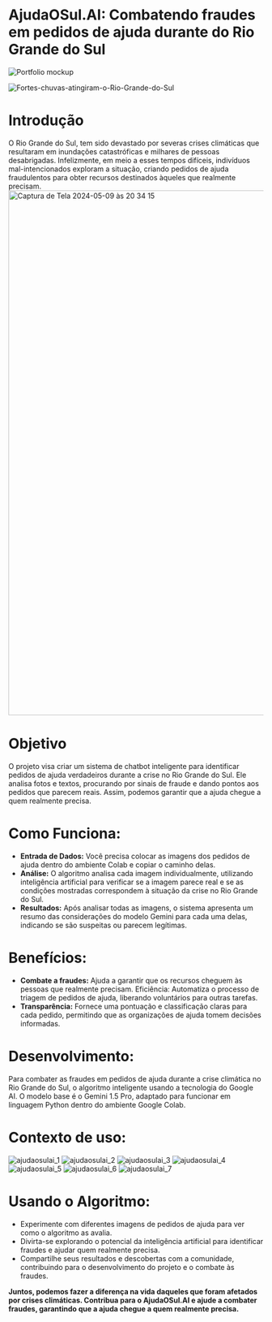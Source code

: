 # AjudaOSul.AI: Combatendo fraudes em pedidos de ajuda durante do Rio Grande do Sul
![Portfolio mockup](https://github.com/bruninho-design/AjudaOSul.AI-ImersaoAlura/assets/169390737/da1dc3e0-a1f1-4736-91bf-d95b72c0094d)

![Fortes-chuvas-atingiram-o-Rio-Grande-do-Sul](https://github.com/bruninho-design/AjudaOSul.AI-ImersaoAlura/assets/169390737/83e5eb3c-b1a5-431d-a751-4f8b3e98c8ab)


# Introdução
O Rio Grande do Sul, tem sido devastado por severas crises climáticas que resultaram em inundações catastróficas e milhares de pessoas desabrigadas. Infelizmente, em meio a esses tempos difíceis, indivíduos mal-intencionados exploram a situação, criando pedidos de ajuda fraudulentos para obter recursos destinados àqueles que realmente precisam.
<img width="1034" alt="Captura de Tela 2024-05-09 às 20 34 15" src="https://github.com/bruninho-design/AjudaOSul.AI-ImersaoAlura/assets/169390737/a4574b9c-98aa-4f1e-b7b9-714c8a08b5b6">


# Objetivo
O projeto visa criar um sistema de chatbot inteligente para identificar pedidos de ajuda verdadeiros durante a crise no Rio Grande do Sul. Ele analisa fotos e textos, procurando por sinais de fraude e dando pontos aos pedidos que parecem reais. Assim, podemos garantir que a ajuda chegue a quem realmente precisa.
# Como Funciona:

* **Entrada de Dados:**
Você precisa colocar as imagens dos pedidos de ajuda dentro do ambiente Colab e copiar o caminho delas.
* **Análise:**
O algoritmo analisa cada imagem individualmente, utilizando inteligência artificial para verificar se a imagem parece real e se as condições mostradas correspondem à situação da crise no Rio Grande do Sul.
* **Resultados:**
Após analisar todas as imagens, o sistema apresenta um resumo das considerações do modelo Gemini para cada uma delas, indicando se são suspeitas ou parecem legítimas.

# Benefícios:
* **Combate a fraudes:** Ajuda a garantir que os recursos cheguem às pessoas que realmente precisam.
Eficiência: Automatiza o processo de triagem de pedidos de ajuda, liberando voluntários para outras tarefas.
* **Transparência:** Fornece uma pontuação e classificação claras para cada pedido, permitindo que as organizações de ajuda tomem decisões informadas.

# Desenvolvimento:
Para combater as fraudes em pedidos de ajuda durante a crise climática no Rio Grande do Sul, o algoritmo inteligente usando a tecnologia do Google AI. O modelo base é o Gemini 1.5 Pro, adaptado para funcionar em linguagem Python dentro do ambiente Google Colab.


# Contexto de uso:
![ajudaosulai_1](https://github.com/bruninho-design/AjudaOSul.AI-ImersaoAlura/assets/169390737/710b32c0-ef98-43d4-bdb8-23b0960e6687)
![ajudaosulai_2](https://github.com/bruninho-design/AjudaOSul.AI-ImersaoAlura/assets/169390737/0ea867e5-9366-45de-8092-bb0a902b4e05)
![ajudaosulai_3](https://github.com/bruninho-design/AjudaOSul.AI-ImersaoAlura/assets/169390737/8c2a88b0-3d63-4799-bb2e-98ca889532f5)
![ajudaosulai_4](https://github.com/bruninho-design/AjudaOSul.AI-ImersaoAlura/assets/169390737/03f4614a-6e55-423a-adc7-bb13c7b50654)
![ajudaosulai_5](https://github.com/bruninho-design/AjudaOSul.AI-ImersaoAlura/assets/169390737/6f7184e0-c6f1-4b04-b888-65d96fee385d)
![ajudaosulai_6](https://github.com/bruninho-design/AjudaOSul.AI-ImersaoAlura/assets/169390737/43a625a7-0d6a-46db-90d7-f27f83a656f6)
![ajudaosulai_7](https://github.com/bruninho-design/AjudaOSul.AI-ImersaoAlura/assets/169390737/36ce6ae7-335e-4977-b6bb-3e1061b5ba7c)

# Usando o Algoritmo:
* Experimente com diferentes imagens de pedidos de ajuda para ver como o algoritmo as avalia.
* Divirta-se explorando o potencial da inteligência artificial para identificar fraudes e ajudar quem realmente precisa.
* Compartilhe seus resultados e descobertas com a comunidade, contribuindo para o desenvolvimento do projeto e o combate às fraudes.

**Juntos, podemos fazer a diferença na vida daqueles que foram afetados por crises climáticas. Contribua para o AjudaOSul.AI e ajude a combater fraudes, garantindo que a ajuda chegue a quem realmente precisa.**
